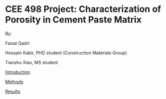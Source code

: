 # CEE 498 Project: Characterization of Porosity in Cement Paste Matrix

By:

Faisal Qadri

Hossain Kabir, PHD student (Construction Materials Group)

Tianshu Xiao, MS student

[Introduction](Introduction.md)

[Methods](Mrthods.md)

[Results](Results.md)
